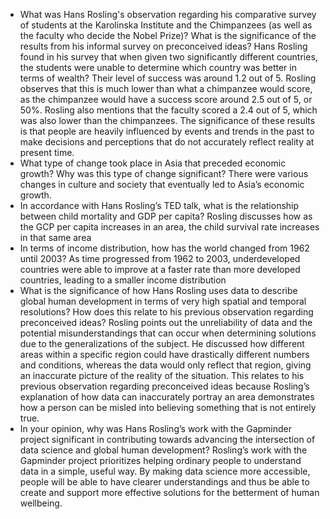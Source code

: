 - What was Hans Rosling's observation regarding his comparative survey of students at the Karolinska Institute and the Chimpanzees (as well as the faculty who decide the Nobel Prize)? What is the significance of the results from his informal survey on preconceived ideas?
Hans Rosling found in his survey that when given two significantly different countries, the students were unable to determine which country was better in terms of wealth? Their level of success was around 1.2 out of 5. Rosling observes that this is much lower than what a chimpanzee would score, as the chimpanzee would have a success score around 2.5 out of 5, or 50%. Rosling also mentions that the faculty scored a 2.4 out of 5, which was also lower than the chimpanzees. The significance of these results is that people are heavily influenced by events and trends in the past to make decisions and perceptions that do not accurately reflect reality at present time.
- What type of change took place in Asia that preceded economic growth? Why was this type of change significant?
There were various changes in culture and society that eventually led to Asia’s economic growth.
- In accordance with Hans Rosling’s TED talk, what is the relationship between child mortality and GDP per capita?
Rosling discusses how as the GCP per capita increases in an area, the child survival rate increases in that same area
- In terms of income distribution, how has the world changed from 1962 until 2003?
As time progressed from 1962 to 2003, underdeveloped countries were able to improve at a faster rate than more developed countries, leading to a smaller income distribution
- What is the significance of how Hans Rosling uses data to describe global human development in terms of very high spatial and temporal resolutions? How does this relate to his previous observation regarding preconceived ideas?
Rosling points out the unreliability of data and the potential misunderstandings that can occur when determining solutions due to the generalizations of the subject. He discussed how different areas within a specific region could have drastically different numbers and conditions, whereas the data would only reflect that region, giving an inaccurate picture of the reality of the situation. This relates to his previous observation regarding preconceived ideas because Rosling’s explanation of how data can inaccurately portray an area demonstrates how a person can be misled into believing something that is not entirely true.
- In your opinion, why was Hans Rosling’s work with the Gapminder project significant in contributing towards advancing the intersection of data science and global human development?
Rosling’s work with the Gapminder project prioritizes helping ordinary people to understand data in a simple, useful way. By making data science more accessible, people will be able to have clearer understandings and thus be able to create and support more effective solutions for the betterment of human wellbeing.
